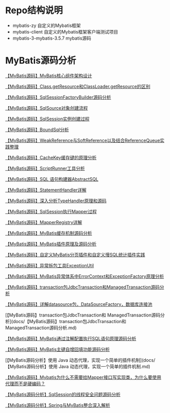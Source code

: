 # Repo结构说明
- mybatis-zy  自定义的Mybatis框架
- mybatis-client  自定义的Mybatis框架客户端测试项目
- mybatis-3-mybatis-3.5.7  mybatis源码


# MyBatis源码分析

[【MyBatis源码】MyBatis核心组件架构设计](https://zwzhangyu.blog.csdn.net/article/details/143666683)

[【MyBatis源码】Class.getResource和ClassLoader.getResource的区别](https://zwzhangyu.blog.csdn.net/article/details/143271403)

[【MyBatis源码】SqlSessionFactoryBuilder源码分析](https://zwzhangyu.blog.csdn.net/article/details/143272095)

[【MyBatis源码】SqlSource对象创建流程](https://zwzhangyu.blog.csdn.net/article/details/143351988)

[【MyBatis源码】SqlSession实例创建过程](https://zwzhangyu.blog.csdn.net/article/details/143376203)

[【MyBatis源码】BoundSql分析](https://zwzhangyu.blog.csdn.net/article/details/143441608)

[【MyBatis源码】WeakReference与SoftReference以及结合ReferenceQueue实践整理](https://zwzhangyu.blog.csdn.net/article/details/143453558)

[【MyBatis源码】CacheKey缓存键的原理分析](https://zwzhangyu.blog.csdn.net/article/details/143456534)

[【MyBatis源码】ScriptRunner工具分析](https://zwzhangyu.blog.csdn.net/article/details/143648555)

[【MyBatis源码】SQL 语句构建器AbstractSQL](https://zwzhangyu.blog.csdn.net/article/details/143651957)

[【MyBatis源码】StatementHandler详解](https://zwzhangyu.blog.csdn.net/article/details/143694456)

[【MyBatis源码】深入分析TypeHandler原理和源码](https://zwzhangyu.blog.csdn.net/article/details/143725368)

[【MyBatis源码】SqlSession执行Mapper过程](docs/【MyBatis源码】SqlSession执行Mapper过程.md)

[【MyBatis源码】MapperRegistry详解](docs/【MyBatis源码】MapperRegistry详解.md)

[【MyBatis源码】MyBatis缓存机制源码分析](docs/【MyBatis源码】MyBatis缓存机制源码分析.md)

[【MyBatis源码】MyBatis插件原理及源码分析](docs/MyBatis插件原理及源码分析.md)

[【MyBatis源码】自定义MyBatis分页插件和自定义慢SQL统计插件实践](docs/自定义MyBatis分页插件和自定义慢SQL统计插件实践.md)

[【MyBatis源码】异常拆包工具ExceptionUtil](docs/【MyBatis源码】异常拆包工具ExceptionUtil.md)

[【MyBatis源码】MyBatis异常体系中ErrorContext和ExceptionFactory原理分析](docs/MyBatis异常体系中ErrorContext和ExceptionFactory原理分析.md)

[【MyBatis源码】transaction包JdbcTransaction和ManagedTransaction源码分析](docs/【MyBatis源码】transaction包JdbcTransaction和ManagedTransaction源码分析.md)

[【MyBatis源码】详解datasource包，DataSourceFactory，数据库连接池](docs/【MyBatis源码】详解datasource包，DataSourceFactory，数据库连接池.md)

[【MyBatis源码】transaction包JdbcTransaction和 ManagedTransaction源码分析](docs/【MyBatis源码】transaction包JdbcTransaction和 ManagedTransaction源码分析.md)

[【MyBatis源码】MyBatis通过注解配置执行SQL语句原理源码分析](docs/MyBatis通过注解配置执行SQL语句原理源码分析.md)

[【MyBatis源码】MyBatis主键自增回填功能源码分析](docs/MyBatis主键自增回填功能源码分析.md)

[【MyBatis源码分析】使用 Java 动态代理，实现一个简单的插件机制](docs/【MyBatis源码分析】使用 Java 动态代理，实现一个简单的插件机制.md)

[【MyBatis源码】Mybatis为什么不需要给Mapper接口写实现类，为什么要使用代理而不是硬编码？](docs/Mybatis为什么不需要给Mapper接口写实现类，为什么要使用代理而不是硬编码.md)

[【MyBatis源码分析】SqlSession的线程安全问题源码分析](docs/SqlSession的线程安全问题源码分析.md)

[【MyBatis源码分析】Spring与MyBatis整合深入解析](docs/【MyBatis源码分析】Spring与MyBatis整合深入解析.md)


